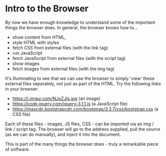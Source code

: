# Intro to the Browser

By now we have enough knowledge to understand some of the important things the browser does. In general, the browser knows how to...

- show content from HTML, 
- style HTML with styles
- fetch CSS from external files (with the link tag)
- run JavaScript 
- fetch JavaScript from external files (with the script tag)
- show images
- fetch images from external files (with the img tag)

It's illuminating to see that we can use the browser to simply 'view' these external files separately, not just as part of the HTML. Try the following links in your browser:

- https://i.imgur.com/NJoZJIs.jpg (an image)
- https://code.jquery.com/jquery-3.1.1.js (a JavaScript file)
- https://maxcdn.bootstrapcdn.com/bootstrap/3.3.7/css/bootstrap.css (a CSS file)

Each of these files - images, JS files, CSS - can be imported via an img / link / script tag. The browser will go to the address supplied, pull the source (as we can do manually), and inject it into the document. 

This is part of the many things the browser does - truly a remarkable piece of software. 


